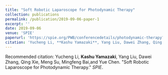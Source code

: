 ```yaml
---
title: "Soft Robotic Laparoscope for Photodynamic Therapy"
collection: publications
permalink: /publication/2019-09-06-paper-1
excerpt: ''
date: 2019-09-06
venue: 'SPIE'
paperurl: 'https://spie.org/PWB/conferencedetails/photodynamic-therapy?SSO=1'
citation: 'Yucheng Li, **Kashu Yamazaki**, Yang Liu, Dawei Zhang, Qing Xie, Meng Su, Mingfeng Bai,and Yue Chen. &quot;Soft Robotic Laparoscope for Photodynamic Therapy.&quot; <i>SPIE</i>.'
---
```


Recommended citation: Yucheng Li, **Kashu Yamazaki**, Yang Liu, Dawei Zhang, Qing Xie, Meng Su, Mingfeng Bai,and Yue Chen. "Soft Robotic Laparoscope for Photodynamic Therapy." <i>SPIE</i>.
